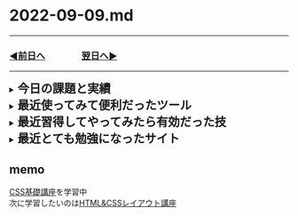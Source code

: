 # 2022-09-09.md
  
---

### [◀️前日へ](https://github.com/yuasys/chatty-journal/blob/main/2022/09/2022-09-08.md)&emsp;&emsp;&emsp;&emsp;[翌日へ▶️](https://github.com/yuasys/chatty-journal/blob/main/2022/09/2022-09-10.md)

---
<details>
<summary><h2 style="display:inline">今日の課題と実績</h2></summary>
 <h3>やりたいこと/やったこと</h3>
 <ol>
  <li>tmlの基礎「レイアウト」のさらに基礎「CSS」勉強</li>
  <li>プレイグランド（いろいろ試して遊べる）環境の一層の強化</li>
   <ul>
    <li><a href="https://github.com/yuasys/d02.yuasys.jp">新リポジトリ（プライベート）</a>の制作
    <br>VsCodeの拡張機能sftpの導入と設定の工夫により、即時レンタルサーバーに反映するようにしたので、出来栄えの検査がしやすくなった。
    </li>
  </ul>
 </ol>
 <ul>
</details>
<details>
  <summary><h2 style="display:inline"?>最近使ってみて便利だったツール</h2></summary>
  <ul>
   <li>オンラインツール：<a href="https://favicon-generator.mintsu-dev.com/">ファビコンジェネレータ</a>で任意の画像をfaviconに変換</li>
   <li>オンラインツール：<a href="https://placehold.jp/">プレスホルダー</a>で任意サイズのダミー画像を生成</li>
  </ul>
</details>
 <details>
  <summary><h2 style="display:inline"?>最近習得してやってみたら有効だった技</h2></summary>
  <ul>
   <li>画面のキャッシュデータの削除／更新</li>
   <div><img style="width:640px" src="../../images/fig22-09-07_1.png"alt=""></div>
  </ul>
</details>
 <details>
  <summary><h2 style="display:inline"?>最近とても勉強になったサイト</h2></summary>
  <ul>
   <li>画像のレシオ保持についての知識：<a href="https://www.nishishi.com/css/resize-image-keep-aspect-ratio.html">このサイトによって</a>画像の縦横比を維持したままリサイズ(拡大/縮小)するCSSについて知見を得られた </li>
  </ul>
</details>

## memo

[CSS基礎講座](https://youtube.com/playlist?list=PLwM1-TnN_NN5jWN09yjtxWng2XZa88ate)を学習中  
次に学習したいのは[HTML&CSSレイアウト講座](https://youtube.com/playlist?list=PLwM1-TnN_NN5x6_-OTH9BFVgbYg_l7oEN)
